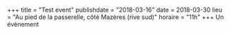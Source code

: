 +++
title = "Test event"
publishdate = "2018-03-16"
date = 2018-03-30
lieu = "Au pied de la passerelle, côté Mazères (rive sud)"
horaire = "11h"
+++
Un évènement
